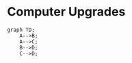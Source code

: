 # Computer Upgrades

```mermaid
graph TD;
    A-->B;
    A-->C;
    B-->D;
    C-->D;
```
<br>
<br>



